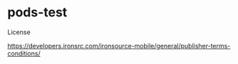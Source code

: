 # pods-test

License 

https://developers.ironsrc.com/ironsource-mobile/general/publisher-terms-conditions/
